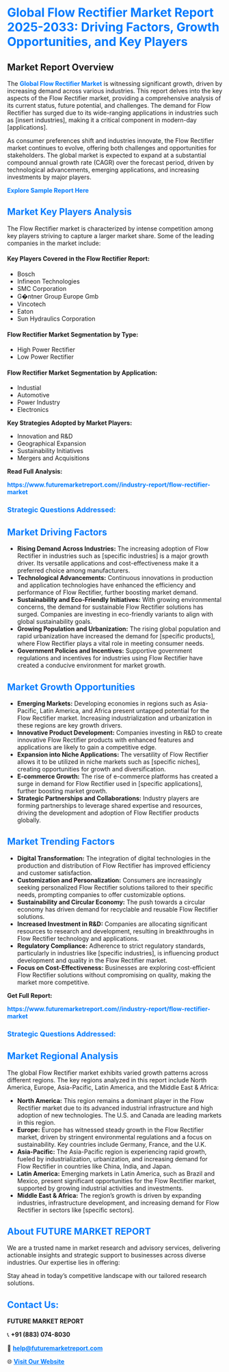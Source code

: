 <h1 style="color: #007BFF;">Global Flow Rectifier Market Report 2025-2033: Driving Factors, Growth Opportunities, and Key Players</h1>

<section id="overview">
<h2>Market Report Overview</h2>
<p>The <a href="https://www.futuremarketreport.com//industry-report/flow-rectifier-market" style="color: #007BFF; text-decoration: none;"><strong>Global Flow Rectifier Market</strong></a> is witnessing significant growth, driven by increasing demand across various industries. This report delves into the key aspects of the Flow Rectifier market, providing a comprehensive analysis of its current status, future potential, and challenges. The demand for Flow Rectifier has surged due to its wide-ranging applications in industries such as [insert industries], making it a critical component in modern-day [applications].</p>
<p>As consumer preferences shift and industries innovate, the Flow Rectifier market continues to evolve, offering both challenges and opportunities for stakeholders. The global market is expected to expand at a substantial compound annual growth rate (CAGR) over the forecast period, driven by technological advancements, emerging applications, and increasing investments by major players.</p>
</section>

<section id="overview">
<p><a href="https://www.futuremarketreport.com//request-sample/reportId=58137" style="color: #007BFF; text-decoration: none;"><strong>Explore Sample Report Here</strong></a></p>
</section>

<section id="key-players">
<h2 style="color: #007BFF;">Market Key Players Analysis</h2>
<p>The Flow Rectifier market is characterized by intense competition among key players striving to capture a larger market share. Some of the leading companies in the market include:</p>
<h4>Key Players Covered in the Flow Rectifier Report:</h4>
<ul><li>Bosch</li><li>Infineon Technologies</li><li>SMC Corporation</li><li>G�ntner Group Europe Gmb</li><li>Vincotech</li><li>Eaton</li><li>Sun Hydraulics Corporation</li></ul>
<h4>Flow Rectifier Market Segmentation by Type:</h4>
<ul><li>High Power Rectifier</li><li>Low Power Rectifier</li></ul>

<h4>Flow Rectifier Market Segmentation by Application:</h4>
<ul><li>Industial</li><li>Automotive</li><li>Power Industry</li><li>Electronics</li></ul>
<p><strong>Key Strategies Adopted by Market Players:</strong></p>
<ul>
<li>Innovation and R&D</li>
<li>Geographical Expansion</li>
<li>Sustainability Initiatives</li>
<li>Mergers and Acquisitions</li>
</ul>
</section>

<section>
<p><strong>Read Full Analysis: </strong></p><a href="https://www.futuremarketreport.com//industry-report/flow-rectifier-market" style="color: #007BFF; text-decoration: none;"><strong>https://www.futuremarketreport.com//industry-report/flow-rectifier-market</strong></a>
<h3 style="color: #007BFF;">Strategic Questions Addressed:</h3>
</section>

<section id="driving-factors">
<h2 style="color: #007BFF;">Market Driving Factors</h2>
<ul>
<li><strong>Rising Demand Across Industries:</strong> The increasing adoption of Flow Rectifier in industries such as [specific industries] is a major growth driver. Its versatile applications and cost-effectiveness make it a preferred choice among manufacturers.</li>
<li><strong>Technological Advancements:</strong> Continuous innovations in production and application technologies have enhanced the efficiency and performance of Flow Rectifier, further boosting market demand.</li>
<li><strong>Sustainability and Eco-Friendly Initiatives:</strong> With growing environmental concerns, the demand for sustainable Flow Rectifier solutions has surged. Companies are investing in eco-friendly variants to align with global sustainability goals.</li>
<li><strong>Growing Population and Urbanization:</strong> The rising global population and rapid urbanization have increased the demand for [specific products], where Flow Rectifier plays a vital role in meeting consumer needs.</li>
<li><strong>Government Policies and Incentives:</strong> Supportive government regulations and incentives for industries using Flow Rectifier have created a conducive environment for market growth.</li>
</ul>
</section>

<section id="growth-opportunities">
<h2 style="color: #007BFF;">Market Growth Opportunities</h2>
<ul>
<li><strong>Emerging Markets:</strong> Developing economies in regions such as Asia-Pacific, Latin America, and Africa present untapped potential for the Flow Rectifier market. Increasing industrialization and urbanization in these regions are key growth drivers.</li>
<li><strong>Innovative Product Development:</strong> Companies investing in R&D to create innovative Flow Rectifier products with enhanced features and applications are likely to gain a competitive edge.</li>
<li><strong>Expansion into Niche Applications:</strong> The versatility of Flow Rectifier allows it to be utilized in niche markets such as [specific niches], creating opportunities for growth and diversification.</li>
<li><strong>E-commerce Growth:</strong> The rise of e-commerce platforms has created a surge in demand for Flow Rectifier used in [specific applications], further boosting market growth.</li>
<li><strong>Strategic Partnerships and Collaborations:</strong> Industry players are forming partnerships to leverage shared expertise and resources, driving the development and adoption of Flow Rectifier products globally.</li>
</ul>
</section>

<section id="trending-factors">
<h2 style="color: #007BFF;">Market Trending Factors</h2>
<ul>
<li><strong>Digital Transformation:</strong> The integration of digital technologies in the production and distribution of Flow Rectifier has improved efficiency and customer satisfaction.</li>
<li><strong>Customization and Personalization:</strong> Consumers are increasingly seeking personalized Flow Rectifier solutions tailored to their specific needs, prompting companies to offer customizable options.</li>
<li><strong>Sustainability and Circular Economy:</strong> The push towards a circular economy has driven demand for recyclable and reusable Flow Rectifier solutions.</li>
<li><strong>Increased Investment in R&D:</strong> Companies are allocating significant resources to research and development, resulting in breakthroughs in Flow Rectifier technology and applications.</li>
<li><strong>Regulatory Compliance:</strong> Adherence to strict regulatory standards, particularly in industries like [specific industries], is influencing product development and quality in the Flow Rectifier market.</li>
<li><strong>Focus on Cost-Effectiveness:</strong> Businesses are exploring cost-efficient Flow Rectifier solutions without compromising on quality, making the market more competitive.</li>
</ul>
</section>

<section>
<p><strong>Get Full Report: </strong></p><a href="https://www.futuremarketreport.com//industry-report/flow-rectifier-market" style="color: #007BFF; text-decoration: none;"><strong>https://www.futuremarketreport.com//industry-report/flow-rectifier-market</strong></a>
<h3 style="color: #007BFF;">Strategic Questions Addressed:</h3>
</section>


<section id="regional-analysis">
<h2 style="color: #007BFF;">Market Regional Analysis</h2>
<p>The global Flow Rectifier market exhibits varied growth patterns across different regions. The key regions analyzed in this report include North America, Europe, Asia-Pacific, Latin America, and the Middle East & Africa:</p>
<ul>
<li><strong>North America:</strong> This region remains a dominant player in the Flow Rectifier market due to its advanced industrial infrastructure and high adoption of new technologies. The U.S. and Canada are leading markets in this region.</li>
<li><strong>Europe:</strong> Europe has witnessed steady growth in the Flow Rectifier market, driven by stringent environmental regulations and a focus on sustainability. Key countries include Germany, France, and the U.K.</li>
<li><strong>Asia-Pacific:</strong> The Asia-Pacific region is experiencing rapid growth, fueled by industrialization, urbanization, and increasing demand for Flow Rectifier in countries like China, India, and Japan.</li>
<li><strong>Latin America:</strong> Emerging markets in Latin America, such as Brazil and Mexico, present significant opportunities for the Flow Rectifier market, supported by growing industrial activities and investments.</li>
<li><strong>Middle East & Africa:</strong> The region’s growth is driven by expanding industries, infrastructure development, and increasing demand for Flow Rectifier in sectors like [specific sectors].</li>
</ul>
</section>

<footer>
<h2 style="color: #007BFF;">About FUTURE MARKET REPORT</h2>
<p>We are a trusted name in market research and advisory services, delivering actionable insights and strategic support to businesses across diverse industries. Our expertise lies in offering:</p>

<p>Stay ahead in today’s competitive landscape with our tailored research solutions.</p>

<h2 style="color: #007BFF;">Contact Us:</h2>
<p><strong>FUTURE MARKET REPORT</strong></p>
<p>📞 <strong>+91 (883) 074-8030</strong></p>
<p>📧 <strong><a href="mailto:help@futuremarketreport.com" style="color: #007BFF;">help@futuremarketreport.com</a></strong></p>
<p>🌐 <strong><a href="https://www.futuremarketreport.com/" style="color: #007BFF;">Visit Our Website</a></strong></p>
</footer>